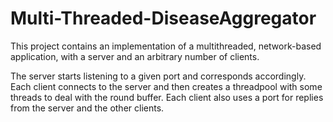 # Multi-Threaded-DiseaseAggregator

This project contains an implementation of a multithreaded, network-based application, with a server and an arbitrary number of clients.


The server starts listening to a given port and corresponds accordingly. Each client connects to the server and then creates a threadpool with some threads to deal with the round buffer. Each client also uses a port for replies from the server and the other clients.

